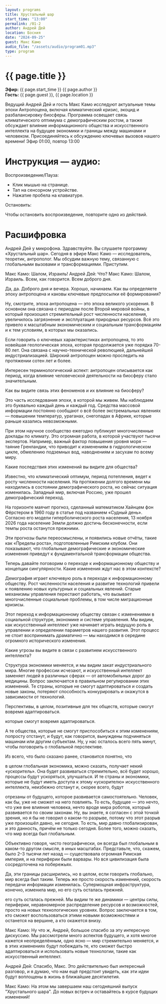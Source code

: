 ```yaml
---
layout: programs
title: Хрустальный шар
start_time: "13:00"
permalink: /01-2
author: Андрей Дей
location: Босния
date: "2024-09-25"
guest: Макс Камо
audio_file: "/assets/audio/program01.mp3"
type: program
---
```


# {{ page.title }}

**Эфир:** {{ page.start_time }} {{ page.author }}  
**Гость:** {{ page.guest }}, {{ page.location }}

Ведущий Андрей Дей и гость Макс Камо исследуют актуальные темы эпохи Антропоцена, включая климатический кризис, экоцид и разбалансировку биосферы. Программа освещает связь климатического оптимума с демографическим ростом, а также обсуждает влияние информационного общества и искусственного интеллекта на будущее экономики и границы между машинами и человеком. Присоединяйтесь к обсуждению ключевых вызовов нашего времени! Эфир 01:00, повтор 13:00

# Инструкция — аудио:

Воспроизведение/Пауза:

- Клик мышью на странице.
- Тап на сенсорном устройстве.
- Нажатие пробела на клавиатуре.

Остановить:

Чтобы остановить воспроизведение, повторите одно из действий.

# Расшифровка

Андрей Дей у микрофона. Здравствуйте. Вы слушаете программу «Хрустальный шар». Сегодня в эфире Макс Камо — исследователь, теоретик, антрополог. Мы обсудим важную тему, связанную с глобальными вызовами и трансформациями. Приступим.

Макс Камо: Шалом, Израиль!
Андрей Дей: Что?
Макс Камо: Шалом, Израиль. Всем, как говорится.
Всем доброго дня.

Да, да. Доброго дня и вечера. Хорошо, начинаем. Как вы определяете эпоху антропоцена и каковы ключевые предпосылки её формирования?

Ну, смотрите, эпоха антропоцена — это эпоха великого ускорения. В основном она связана с периодом после Второй мировой войны, в который произошел стремительный рост численности населения, увеличилось загрязнение и эксплуатация природных ресурсов. Всё это привело к масштабным экономическим и социальным трансформациям и к тем условиям, в которых мы оказались.

Если говорить о ключевых характеристиках антропоцена, то это новейшая геологическая эпоха, которая продолжается уже порядка 70-80 лет. Она связана с научно-технической революцией, дальнейшей индустриализацией. Широкий антропоцен можно проследить на протяжении сотен лет и более.

Интересен терминологический аспект: антропоцен описывается как период, когда влияние человеческой деятельности на биосферу стало значительным.

Как вы видите связь этих феноменов и их влияние на биосферу?

Это часть исследования эпохи, в которой мы живем. Мы наблюдаем это буквально каждый день и каждый год. Средства массовой информации постоянно сообщают о всё более экстремальных явлениях — повышении температур, ураганах, снегопадах в Африке, которые раньше казались невозможными.

При этом научное сообщество ежегодно публикует многочисленные доклады по климату. Это огромная работа, в которой участвуют тысячи экспертов. Например, важный фактор повышения уровня моря — таяние Гренландии, что приводит к изменениям в гидрологическом цикле, обмелению подземных вод, наводнениям и засухам по всему миру.

Какие последствия этих изменений вы видите для общества?

Известно, что климатический оптимум, период потепления, ведет к росту численности населения. На протяжении долгого времени мы находились в состоянии демографического роста, но сейчас ситуация изменилась. Западный мир, включая Россию, уже прошел демографический переход.

На горизонте маячит прогноз, сделанный математиком Хайнцем фон Фёрстером в 1960 году в статье под названием «Судный день». Согласно его модели гиперболического роста населения, 13 ноября 2026 года население Земли должно достичь бесконечности, если темпы роста останутся прежними.

Эти прогнозы были переосмыслены, и появились новые отчёты, такие как «Пределы роста», подготовленные Римским клубом. Они показывают, что глобальные демографические и экономические изменения приведут к фундаментальной трансформации общества.

Теперь давайте поговорим о переходе к информационному обществу и концепции сингулярности. Какие изменения ждут нас в этом контексте?

Демография играет ключевую роль в переходе к информационному обществу. Рост численности населения и развитие технологий привели к появлению новых культурных и социальных явлений. Старые механизмы управления перестают работать, что вызывает многочисленные социальные проблемы, в том числе миграционные кризисы.

Этот переход к информационному обществу связан с изменениями в социальной структуре, экономике и системе управления. Мы видим, как искусственный интеллект уже начинает играть ведущую роль в управлении и определении параметров нашего развития. Этот процесс не стоит воспринимать драматично — мы находимся в середине огромного исторического изменения.

Какие угрозы вы видите в связи с развитием искусственного интеллекта?

Структура экономики меняется, и мы видим закат индустриального мира. Многие профессии исчезают, и искусственный интеллект заменяет людей в различных сферах — от автомобильных дорог до медицины. Вопрос заключается в правильном регулировании этих изменений. Те страны, которые не смогут адаптироваться и создать новые законы, потеряют способность конкурировать и окажутся в зависимости от технологий.

Перспективы, в целом, позитивные для тех обществ, которые смогут вовремя адаптироваться.

которые смогут вовремя адаптироваться.

А те общества, которые не смогут приспособиться к этим изменениям, попросту отстанут, и будут, как говорится, вынуждены подчиняться машинам или другим субъектам. Ну, у нас осталось всего пять минут, чтобы поговорить о глобальной перспективе.

Из всего, что было сказано ранее, становится понятно, что

в целом глобальная экономика, можно сказать, получает некий «ускоритель». Она будет развиваться стремительно, всё будет хорошо, процессы будут ускоряться, улучшаться. И те страны и экономики, которые не будут иметь доступа к этому «ускорителю» искусственного интеллекта, неизбежно отстанут и, скорее всего, будут

отрезаны от будущего, которое развивается самостоятельно. Человек, как бы, уже не сможет на него повлиять. То есть, будущее — это нечто, что уже вне влияния человека, нечто вроде мира роботов, который развивается по своим законам. Ну, вы знаете, я согласен с этой точкой зрения, но я бы не говорил о каком-то разрыве, потому что этот разрыв уже произошёл давно, не сегодня. То есть, мир давно глобализирован, и это данность, причём не только сегодня. Более того, можно сказать, что мир всегда был глобальным.

Объективно говоря, чисто географически, он всегда был глобальным в каком-то другом смысле, в иных масштабах. Представьте, что, скажем, было 2–3 тысячи лет назад — существовала огромная Римская империя, и на периферии были варвары. Но вся цивилизация была сосредоточена на побережьях.

Да, эти границы расширились, но в целом, если говорить глобально, мир всегда был таким. Теперь же просто скорость изменений, скорость передачи информации изменилась. Супермощная инфраструктура, конечно, изменила мир, но его суть осталась прежней.

его суть осталась прежней. Мы видим те же динамики — центры силы, периферии, неравномерное распределение ресурсов и возможностей, просто на новых технологических уровнях. Вопрос заключается в том, кто сможет воспользоваться этими новыми возможностями и останется на вершине, а кто окажется внизу.

Макс Камо: Ну что ж, Андрей, большое спасибо за эту интересную дискуссию. Мы рассмотрели много аспектов будущего, и хотя многое кажется неопределённым, одно ясно — мир стремительно меняется, и в этих изменениях будут побеждать те, кто сможет быстро адаптироваться и использовать новые технологии, такие как искусственный интеллект.

Андрей Дей: Спасибо, Макс. Это действительно был интересный разговор, и я думаю, что нам ещё предстоит увидеть, как эти идеи будут воплощены в жизнь в ближайшие десятилетия.

Макс Камо: На этом мы завершаем наш сегодняшний выпуск "Хрустального шара". До новых встреч и оставайтесь в курсе будущих изменений!


<p><audio id="audio-player">
  <source src="{{ page.audio_file }}" type="audio/mpeg">
  Ваш браузер не поддерживает воспроизведение аудио.
</audio></p>
